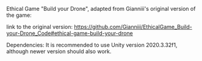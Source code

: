 Ethical Game "Build your Drone", adapted from Gianniii's original version of the game:

link to the original version:
https://github.com/Gianniii/EthicalGame_Build-your-Drone_Code#ethical-game-build-your-drone

Dependencies:
It is recommended to use Unity version 2020.3.32f1, although newer version should also work.
